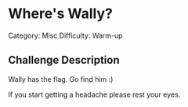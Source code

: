# Where's Wally?

Category: Misc
Difficulty: Warm-up

## Challenge Description

Wally has the flag. Go find him :)

If you start getting a headache please rest your eyes.
